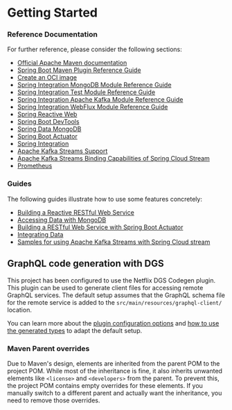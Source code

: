 # Getting Started

### Reference Documentation

For further reference, please consider the following sections:

* [Official Apache Maven documentation](https://maven.apache.org/guides/index.html)
* [Spring Boot Maven Plugin Reference Guide](https://docs.spring.io/spring-boot/3.3.3/maven-plugin)
* [Create an OCI image](https://docs.spring.io/spring-boot/3.3.3/maven-plugin/build-image.html)
* [Spring Integration MongoDB Module Reference Guide](https://docs.spring.io/spring-integration/reference/html/mongodb.html)
* [Spring Integration Test Module Reference Guide](https://docs.spring.io/spring-integration/reference/html/testing.html)
* [Spring Integration Apache Kafka Module Reference Guide](https://docs.spring.io/spring-integration/reference/html/kafka.html)
* [Spring Integration WebFlux Module Reference Guide](https://docs.spring.io/spring-integration/reference/html/webflux.html)
* [Spring Reactive Web](https://docs.spring.io/spring-boot/docs/3.3.3/reference/htmlsingle/index.html#web.reactive)
* [Spring Boot DevTools](https://docs.spring.io/spring-boot/docs/3.3.3/reference/htmlsingle/index.html#using.devtools)
* [Spring Data MongoDB](https://docs.spring.io/spring-boot/docs/3.3.3/reference/htmlsingle/index.html#data.nosql.mongodb)
* [Spring Boot Actuator](https://docs.spring.io/spring-boot/docs/3.3.3/reference/htmlsingle/index.html#actuator)
* [Spring Integration](https://docs.spring.io/spring-boot/docs/3.3.3/reference/htmlsingle/index.html#messaging.spring-integration)
* [Apache Kafka Streams Support](https://docs.spring.io/spring-kafka/docs/current/reference/html/#streams-kafka-streams)
* [Apache Kafka Streams Binding Capabilities of Spring Cloud Stream](https://docs.spring.io/spring-cloud-stream/docs/current/reference/htmlsingle/index.html#_kafka_streams_binding_capabilities_of_spring_cloud_stream)
* [Prometheus](https://docs.spring.io/spring-boot/docs/3.3.3/reference/htmlsingle/index.html#actuator.metrics.export.prometheus)

### Guides

The following guides illustrate how to use some features concretely:

* [Building a Reactive RESTful Web Service](https://spring.io/guides/gs/reactive-rest-service/)
* [Accessing Data with MongoDB](https://spring.io/guides/gs/accessing-data-mongodb/)
* [Building a RESTful Web Service with Spring Boot Actuator](https://spring.io/guides/gs/actuator-service/)
* [Integrating Data](https://spring.io/guides/gs/integration/)
* [Samples for using Apache Kafka Streams with Spring Cloud stream](https://github.com/spring-cloud/spring-cloud-stream-samples/tree/master/kafka-streams-samples)

## GraphQL code generation with DGS

This project has been configured to use the Netflix DGS Codegen plugin.
This plugin can be used to generate client files for accessing remote GraphQL services.
The default setup assumes that the GraphQL schema file for the remote service is added to
the `src/main/resources/graphql-client/` location.

You can learn more about the [plugin configuration options](https://github.com/deweyjose/graphqlcodegen) and
[how to use the generated types](https://netflix.github.io/dgs/generating-code-from-schema/) to adapt the default setup.

### Maven Parent overrides

Due to Maven's design, elements are inherited from the parent POM to the project POM.
While most of the inheritance is fine, it also inherits unwanted elements like `<license>` and `<developers>` from the
parent.
To prevent this, the project POM contains empty overrides for these elements.
If you manually switch to a different parent and actually want the inheritance, you need to remove those overrides.

